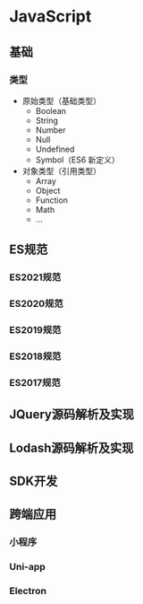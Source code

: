 # JavaScript

## 基础

### 类型
- 原始类型（基础类型）
  - Boolean
  - String
  - Number
  - Null
  - Undefined
  - Symbol（ES6 新定义）
- 对象类型（引用类型）
  - Array
  - Object
  - Function
  - Math
  - ...


## ES规范
### ES2021规范
### ES2020规范
### ES2019规范
### ES2018规范
### ES2017规范

## JQuery源码解析及实现
## Lodash源码解析及实现

## SDK开发

## 跨端应用
### 小程序
### Uni-app
### Electron

